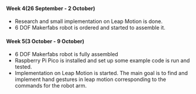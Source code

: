 #### Week 4(26 September - 2 October) 
- Research and small implementation on Leap Motion is done.
- 6 DOF Makerfabs robot is ordered and started to assemble it.

#### Week 5(3 October - 9 October)
- 6 DOF Makerfabs robot is fully assembled
- Raspberry Pi Pico is installed and set up some example code is run and tested.
- Implementation on Leap Motion is started. The main goal is to find and implement hand gestures in leap motion corresponding to the commands for the robot arm.
